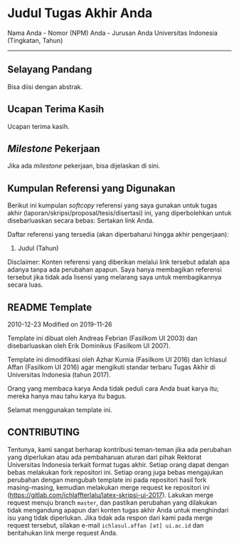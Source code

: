 # Judul Tugas Akhir Anda

Nama Anda - Nomor (NPM) Anda - Jurusan Anda Universitas Indonesia (Tingkatan, Tahun)

----------

## Selayang Pandang
Bisa diisi dengan abstrak.

## Ucapan Terima Kasih
Ucapan terima kasih.

## *Milestone* Pekerjaan
Jika ada *milestone* pekerjaan, bisa dijelaskan di sini.

## Kumpulan Referensi yang Digunakan
Berikut ini kumpulan *softcopy* referensi yang saya gunakan untuk tugas akhir (laporan/skripsi/proposal/tesis/disertasi) ini, yang diperbolehkan untuk disebarluaskan secara bebas: Sertakan link Anda.

Daftar referensi yang tersedia (akan diperbaharui hingga akhir pengerjaan):
1.  Judul (Tahun)

Disclaimer: Konten referensi yang diberikan melalui link tersebut adalah apa adanya tanpa ada perubahan apapun. Saya hanya membagikan referensi tersebut jika tidak ada lisensi yang melarang saya untuk membagikannya secara luas.

## README Template
2010-12-23
Modified on 2019-11-26


Template ini dibuat oleh Andreas Febrian (Fasilkom UI 2003)
dan disebarluaskan oleh Erik Dominikus (Fasilkom UI 2007).

Template ini dimodifikasi oleh Azhar Kurnia (Fasilkom UI 2016)
dan Ichlasul Affan (Fasilkom UI 2016) agar mengikuti standar terbaru
Tugas Akhir di Universitas Indonesia (tahun 2017).

Orang yang membaca karya Anda tidak peduli cara Anda buat karya itu;
mereka hanya mau tahu karya itu bagus.

Selamat menggunakan template ini.

## CONTRIBUTING
Tentunya, kami sangat berharap kontribusi teman-teman jika ada perubahan yang diperlukan atau ada pembaharuan aturan dari pihak Rektorat Universitas Indonesia terkait format tugas akhir.
Setiap orang dapat dengan bebas melakukan fork repositori ini. Setiap orang juga bebas mengajukan perubahan dengan mengubah template ini pada repositori hasil fork masing-masing, kemudian melakukan merge request ke repositori ini (https://gitlab.com/ichlaffterlalu/latex-skripsi-ui-2017).
Lakukan merge request menuju branch `master`, dan pastikan perubahan yang dilakukan tidak mengandung apapun dari konten tugas akhir Anda untuk menghindari isu yang tidak diperlukan.
Jika tidak ada respon dari kami pada merge request tersebut, silakan e-mail `ichlasul.affan [at] ui.ac.id` dan beritahukan link merge request Anda.